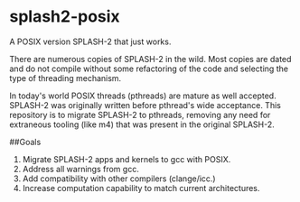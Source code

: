# splash2-posix
A POSIX version SPLASH-2 that just works.

There are numerous copies of SPLASH-2 in the wild.  Most copies are dated and do not compile without some refactoring of the code and selecting the type of threading mechanism.

In today's world POSIX threads (pthreads) are mature as well accepted.  SPLASH-2 was originally written before pthread's wide acceptance.  This repository is to migrate SPLASH-2 to pthreads, removing any need for extraneous tooling (like m4) that was present in the original SPLASH-2.

##Goals
1. Migrate SPLASH-2 apps and kernels to gcc with POSIX.
2. Address all warnings from gcc.
3. Add compatibility with other compilers (clange/icc.)
4. Increase computation capability to match current architectures.

